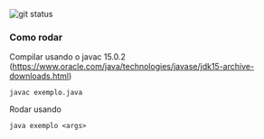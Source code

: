 ![git status](http://3.129.230.99/svg/guishas/compilador-logcomp/)

### Como rodar

Compilar usando o javac 15.0.2 (https://www.oracle.com/java/technologies/javase/jdk15-archive-downloads.html)

`javac exemplo.java`

Rodar usando

`java exemplo <args>`

